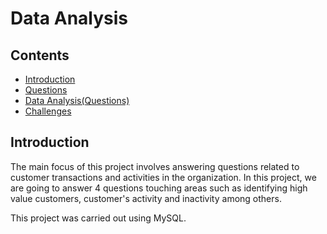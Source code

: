 # Data Analysis 

## Contents
* [Introduction](#intro)
* [Questions](#quest)
* [Data Analysis(Questions)](#Analysis)
* [Challenges](#chall)

  
<a name = intro>  </a>
## Introduction
<p> The main focus of this project involves answering questions related to customer transactions and activities in the organization. In this project, we are going to answer 4 questions touching areas such as identifying high value customers, customer's activity and inactivity among others.  </p>
<p> This project was carried out using MySQL.</p>
